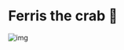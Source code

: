 # Ferris the crab 🦀️
![img](https://user-images.githubusercontent.com/101880168/195452934-f522cb9f-be53-472f-af68-b90a6dc4da62.png)
